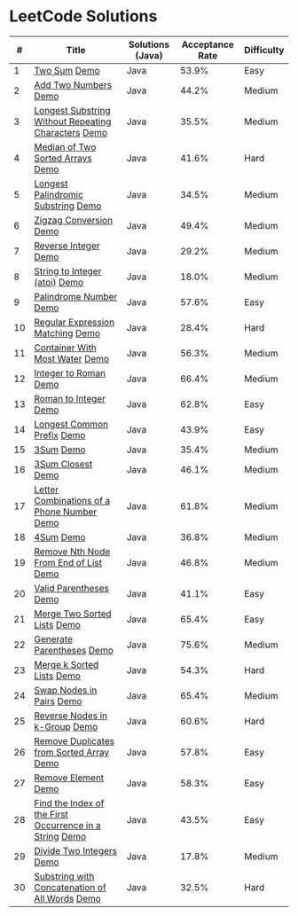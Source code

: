 # LeetCode Solutions

| #   | Title                                                                 | Solutions (Java) | Acceptance Rate | Difficulty |
|-----|-----------------------------------------------------------------------|-------------------|-----------------|------------|
| 1   | [Two Sum](https://leetcode.com/problems/two-sum/) [Demo](https://www.example.com/demo/two-sum)                    | Java               | 53.9%           | Easy       |
| 2   | [Add Two Numbers](https://leetcode.com/problems/add-two-numbers/) [Demo](https://www.example.com/demo/add-two-numbers)    | Java               | 44.2%           | Medium     |
| 3   | [Longest Substring Without Repeating Characters](https://leetcode.com/problems/longest-substring-without-repeating-characters/) [Demo](https://www.example.com/demo/longest-substring) | Java               | 35.5%           | Medium     |
| 4   | [Median of Two Sorted Arrays](https://leetcode.com/problems/median-of-two-sorted-arrays/) [Demo](https://www.example.com/demo/median-of-two-sorted-arrays) | Java               | 41.6%           | Hard       |
| 5   | [Longest Palindromic Substring](https://leetcode.com/problems/longest-palindromic-substring/) [Demo](https://www.example.com/demo/longest-palindromic) | Java               | 34.5%           | Medium     |
| 6   | [Zigzag Conversion](https://leetcode.com/problems/zigzag-conversion/) [Demo](https://www.example.com/demo/zigzag-conversion) | Java               | 49.4%           | Medium     |
| 7   | [Reverse Integer](https://leetcode.com/problems/reverse-integer/) [Demo](https://www.example.com/demo/reverse-integer)     | Java               | 29.2%           | Medium     |
| 8   | [String to Integer (atoi)](https://leetcode.com/problems/string-to-integer-atoi/) [Demo](https://www.example.com/demo/string-to-integer) | Java               | 18.0%           | Medium     |
| 9   | [Palindrome Number](https://leetcode.com/problems/palindrome-number/) [Demo](https://www.example.com/demo/palindrome-number) | Java               | 57.6%           | Easy       |
| 10  | [Regular Expression Matching](https://leetcode.com/problems/regular-expression-matching/) [Demo](https://www.example.com/demo/regular-expression) | Java               | 28.4%           | Hard       |
| 11  | [Container With Most Water](https://leetcode.com/problems/container-with-most-water/) [Demo](https://www.example.com/demo/container-with-most-water) | Java               | 56.3%           | Medium     |
| 12  | [Integer to Roman](https://leetcode.com/problems/integer-to-roman/) [Demo](https://www.example.com/demo/integer-to-roman)   | Java               | 66.4%           | Medium     |
| 13  | [Roman to Integer](https://leetcode.com/problems/roman-to-integer/) [Demo](https://www.example.com/demo/roman-to-integer)   | Java               | 62.8%           | Easy       |
| 14  | [Longest Common Prefix](https://leetcode.com/problems/longest-common-prefix/) [Demo](https://www.example.com/demo/longest-common-prefix) | Java               | 43.9%           | Easy       |
| 15  | [3Sum](https://leetcode.com/problems/3sum/) [Demo](https://www.example.com/demo/3sum)                          | Java               | 35.4%           | Medium     |
| 16  | [3Sum Closest](https://leetcode.com/problems/3sum-closest/) [Demo](https://www.example.com/demo/3sum-closest)          | Java               | 46.1%           | Medium     |
| 17  | [Letter Combinations of a Phone Number](https://leetcode.com/problems/letter-combinations-of-a-phone-number/) [Demo](https://www.example.com/demo/letter-combinations) | Java               | 61.8%           | Medium     |
| 18  | [4Sum](https://leetcode.com/problems/4sum/) [Demo](https://www.example.com/demo/4sum)                          | Java               | 36.8%           | Medium     |
| 19  | [Remove Nth Node From End of List](https://leetcode.com/problems/remove-nth-node-from-end-of-list/) [Demo](https://www.example.com/demo/remove-nth-node) | Java               | 46.8%           | Medium     |
| 20  | [Valid Parentheses](https://leetcode.com/problems/valid-parentheses/) [Demo](https://www.example.com/demo/valid-parentheses) | Java               | 41.1%           | Easy       |
| 21  | [Merge Two Sorted Lists](https://leetcode.com/problems/merge-two-sorted-lists/) [Demo](https://www.example.com/demo/merge-two-sorted) | Java               | 65.4%           | Easy       |
| 22  | [Generate Parentheses](https://leetcode.com/problems/generate-parentheses/) [Demo](https://www.example.com/demo/generate-parentheses) | Java               | 75.6%           | Medium     |
| 23  | [Merge k Sorted Lists](https://leetcode.com/problems/merge-k-sorted-lists/) [Demo](https://www.example.com/demo/merge-k-sorted) | Java               | 54.3%           | Hard       |
| 24  | [Swap Nodes in Pairs](https://leetcode.com/problems/swap-nodes-in-pairs/) [Demo](https://www.example.com/demo/swap-nodes) | Java               | 65.4%           | Medium     |
| 25  | [Reverse Nodes in k-Group](https://leetcode.com/problems/reverse-nodes-in-k-group/) [Demo](https://www.example.com/demo/reverse-nodes) | Java               | 60.6%           | Hard       |
| 26  | [Remove Duplicates from Sorted Array](https://leetcode.com/problems/remove-duplicates-from-sorted-array/) [Demo](https://www.example.com/demo/remove-duplicates) | Java               | 57.8%           | Easy       |
| 27  | [Remove Element](https://leetcode.com/problems/remove-element/) [Demo](https://www.example.com/demo/remove-element)       | Java               | 58.3%           | Easy       |
| 28  | [Find the Index of the First Occurrence in a String](https://leetcode.com/problems/find-the-index-of-the-first-occurrence-in-a-string/) [Demo](https://www.example.com/demo/find-index) | Java               | 43.5%           | Easy       |
| 29  | [Divide Two Integers](https://leetcode.com/problems/divide-two-integers/) [Demo](https://www.example.com/demo/divide-two-integers) | Java               | 17.8%           | Medium     |
| 30  | [Substring with Concatenation of All Words](https://leetcode.com/problems/substring-with-concatenation-of-all-words/) [Demo](https://www.example.com/demo/substring-concatenation) | Java               | 32.5%           | Hard       |
